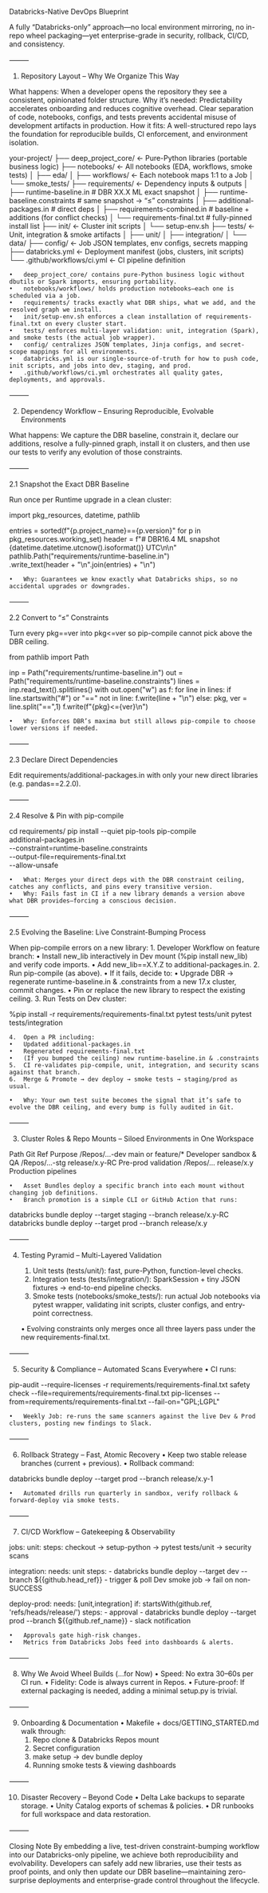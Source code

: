 Databricks-Native DevOps Blueprint

A fully “Databricks-only” approach—no local environment mirroring, no in-repo wheel packaging—yet enterprise-grade in security, rollback, CI/CD, and consistency.

⸻

1. Repository Layout – Why We Organize This Way

What happens: When a developer opens the repository they see a consistent, opinionated folder structure.
Why it’s needed: Predictability accelerates onboarding and reduces cognitive overhead. Clear separation of code, notebooks, configs, and tests prevents accidental misuse of development artifacts in production.
How it fits: A well-structured repo lays the foundation for reproducible builds, CI enforcement, and environment isolation.

your-project/
├── deep_project_core/        ← Pure-Python libraries (portable business logic)
├── notebooks/                ← All notebooks (EDA, workflows, smoke tests)
│   ├── eda/
│   ├── workflows/            ← Each notebook maps 1:1 to a Job
│   └── smoke_tests/
├── requirements/             ← Dependency inputs & outputs
│   ├── runtime-baseline.in          # DBR XX.X ML exact snapshot
│   ├── runtime-baseline.constraints # same snapshot → “≤” constraints
│   ├── additional-packages.in       # direct deps
│   ├── requirements-combined.in     # baseline + additions (for conflict checks)
│   └── requirements-final.txt       # fully-pinned install list
├── init/                     ← Cluster init scripts
│   └── setup-env.sh
├── tests/                    ← Unit, integration & smoke artifacts
│   ├── unit/
│   ├── integration/
│   └── data/
├── config/                   ← Job JSON templates, env configs, secrets mapping
├── databricks.yml            ← Deployment manifest (jobs, clusters, init scripts)
└── .github/workflows/ci.yml  ← CI pipeline definition

	•	deep_project_core/ contains pure-Python business logic without dbutils or Spark imports, ensuring portability.
	•	notebooks/workflows/ holds production notebooks—each one is scheduled via a job.
	•	requirements/ tracks exactly what DBR ships, what we add, and the resolved graph we install.
	•	init/setup-env.sh enforces a clean installation of requirements-final.txt on every cluster start.
	•	tests/ enforces multi-layer validation: unit, integration (Spark), and smoke tests (the actual job wrapper).
	•	config/ centralizes JSON templates, Jinja configs, and secret-scope mappings for all environments.
	•	databricks.yml is our single-source-of-truth for how to push code, init scripts, and jobs into dev, staging, and prod.
	•	.github/workflows/ci.yml orchestrates all quality gates, deployments, and approvals.

⸻

2. Dependency Workflow – Ensuring Reproducible, Evolvable Environments

What happens: We capture the DBR baseline, constrain it, declare our additions, resolve a fully-pinned graph, install it on clusters, and then use our tests to verify any evolution of those constraints.

⸻

2.1 Snapshot the Exact DBR Baseline

Run once per Runtime upgrade in a clean cluster:

import pkg_resources, datetime, pathlib

entries = sorted(f"{p.project_name}=={p.version}"
                 for p in pkg_resources.working_set)
header = f"# DBR16.4 ML snapshot {datetime.datetime.utcnow().isoformat()} UTC\n\n"
pathlib.Path("requirements/runtime-baseline.in") \
        .write_text(header + "\n".join(entries) + "\n")

	•	Why: Guarantees we know exactly what Databricks ships, so no accidental upgrades or downgrades.

⸻

2.2 Convert to “≤” Constraints

Turn every pkg==ver into pkg<=ver so pip-compile cannot pick above the DBR ceiling.

from pathlib import Path

inp = Path("requirements/runtime-baseline.in")
out = Path("requirements/runtime-baseline.constraints")
lines = inp.read_text().splitlines()
with out.open("w") as f:
    for line in lines:
        if line.startswith("#") or "==" not in line:
            f.write(line + "\n")
        else:
            pkg, ver = line.split("==",1)
            f.write(f"{pkg}<={ver}\n")

	•	Why: Enforces DBR’s maxima but still allows pip-compile to choose lower versions if needed.

⸻

2.3 Declare Direct Dependencies

Edit requirements/additional-packages.in with only your new direct libraries (e.g. pandas==2.2.0).

⸻

2.4 Resolve & Pin with pip-compile

cd requirements/
pip install --quiet pip-tools
pip-compile \
  additional-packages.in \
  --constraint=runtime-baseline.constraints \
  --output-file=requirements-final.txt \
  --allow-unsafe

	•	What: Merges your direct deps with the DBR constraint ceiling, catches any conflicts, and pins every transitive version.
	•	Why: Fails fast in CI if a new library demands a version above what DBR provides—forcing a conscious decision.

⸻

2.5 Evolving the Baseline: Live Constraint-Bumping Process

When pip-compile errors on a new library:
	1.	Developer Workflow on feature branch:
	•	Install new_lib interactively in Dev mount (%pip install new_lib) and verify code imports.
	•	Add new_lib==X.Y.Z to additional-packages.in.
	2.	Run pip-compile (as above).
	•	If it fails, decide to:
	•	Upgrade DBR → regenerate runtime-baseline.in & .constraints from a new 17.x cluster, commit changes.
	•	Pin or replace the new library to respect the existing ceiling.
	3.	Run Tests on Dev cluster:

%pip install -r requirements/requirements-final.txt
pytest tests/unit
pytest tests/integration


	4.	Open a PR including:
	•	Updated additional-packages.in
	•	Regenerated requirements-final.txt
	•	(If you bumped the ceiling) new runtime-baseline.in & .constraints
	5.	CI re-validates pip-compile, unit, integration, and security scans against that branch.
	6.	Merge & Promote → dev deploy → smoke tests → staging/prod as usual.

	•	Why: Your own test suite becomes the signal that it’s safe to evolve the DBR ceiling, and every bump is fully audited in Git.

⸻

3. Cluster Roles & Repo Mounts – Siloed Environments in One Workspace

Path	Git Ref	Purpose
/Repos/...-dev	main or feature/*	Developer sandbox & QA
/Repos/...-stg	release/x.y-RC	Pre-prod validation
/Repos/...	release/x.y	Production pipelines

	•	Asset Bundles deploy a specific branch into each mount without changing job definitions.
	•	Branch promotion is a simple CLI or GitHub Action that runs:

databricks bundle deploy --target staging --branch release/x.y-RC
databricks bundle deploy --target prod    --branch release/x.y



⸻

4. Testing Pyramid – Multi-Layered Validation
	1.	Unit tests (tests/unit/): fast, pure-Python, function-level checks.
	2.	Integration tests (tests/integration/): SparkSession + tiny JSON fixtures → end-to-end pipeline checks.
	3.	Smoke tests (notebooks/smoke_tests/): run actual Job notebooks via pytest wrapper, validating init scripts, cluster configs, and entry-point correctness.

	•	Evolving constraints only merges once all three layers pass under the new requirements-final.txt.

⸻

5. Security & Compliance – Automated Scans Everywhere
	•	CI runs:

pip-audit --require-licenses -r requirements/requirements-final.txt
safety check --file=requirements/requirements-final.txt
pip-licenses --from=requirements/requirements-final.txt --fail-on="GPL;LGPL"


	•	Weekly Job: re-runs the same scanners against the live Dev & Prod clusters, posting new findings to Slack.

⸻

6. Rollback Strategy – Fast, Atomic Recovery
	•	Keep two stable release branches (current + previous).
	•	Rollback command:

databricks bundle deploy --target prod --branch release/x.y-1


	•	Automated drills run quarterly in sandbox, verify rollback & forward-deploy via smoke tests.

⸻

7. CI/CD Workflow – Gatekeeping & Observability

jobs:
  unit:
    steps: checkout → setup-python → pytest tests/unit → security scans

  integration:
    needs: unit
    steps:
      - databricks bundle deploy --target dev --branch ${{github.head_ref}}
      - trigger & poll Dev smoke job → fail on non-SUCCESS

  deploy-prod:
    needs: [unit,integration]
    if: startsWith(github.ref, 'refs/heads/release/')
    steps:
      - approval
      - databricks bundle deploy --target prod --branch ${{github.ref_name}}
      - slack notification

	•	Approvals gate high-risk changes.
	•	Metrics from Databricks Jobs feed into dashboards & alerts.

⸻

8. Why We Avoid Wheel Builds (…for Now)
	•	Speed: No extra 30–60s per CI run.
	•	Fidelity: Code is always current in Repos.
	•	Future-proof: If external packaging is needed, adding a minimal setup.py is trivial.

⸻

9. Onboarding & Documentation
	•	Makefile + docs/GETTING_STARTED.md walk through:
	1.	Repo clone & Databricks Repos mount
	2.	Secret configuration
	3.	make setup → dev bundle deploy
	4.	Running smoke tests & viewing dashboards

⸻

10. Disaster Recovery – Beyond Code
	•	Delta Lake backups to separate storage.
	•	Unity Catalog exports of schemas & policies.
	•	DR runbooks for full workspace and data restoration.

⸻

Closing Note
By embedding a live, test-driven constraint-bumping workflow into our Databricks-only pipeline, we achieve both reproducibility and evolvability. Developers can safely add new libraries, use their tests as proof points, and only then update our DBR baseline—maintaining zero-surprise deployments and enterprise-grade control throughout the lifecycle.
